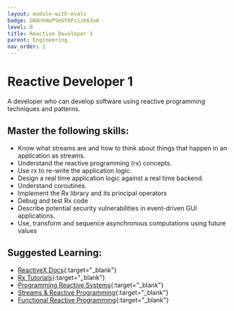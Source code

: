 ```yaml
---
layout: module-with-evals
badge: OA8nhHoPSeGY0Fcizk63xA
level: 0
title: Reactive Developer 1
parent: Engineering
nav_order: 2
---
```

# Reactive Developer 1

A developer who can develop software using reactive programming techniques and patterns.

## Master the following skills:

- Know what streams are and how to think about things that happen in an application as streams.
- Understand the reactive programming (rx) concepts.
- Use rx to re-write the application logic.
- Design a real time application logic against a real time backend.
- Understand coroutines.
- Implement the Rx library and its principal operators
- Debug and test Rx code
- Describe potential security vulnerabilities in event-driven GUI applications.
- Use, transform and sequence asynchronous computations using future values

## Suggested Learning:

- [ReactiveX Docs](http://reactivex.io/){:target="\_blank"}
- [Rx Tutorials](http://reactivex.io/tutorials.html){:target="\_blank"}
- [Programming Reactive Systems](https://www.edx.org/course/programming-reactive-systems){:target="\_blank"}
- [Streams & Reactive Programming](https://codecraft.tv/courses/angular/reactive-programming-with-rxjs/streams-and-reactive-programming/){:target="\_blank"}
- [Functional Reactive Programming](https://tgdwyer.github.io/functionalreactiveprogramming/){:target="\_blank"}


